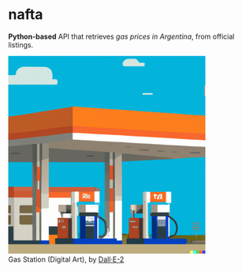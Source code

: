 # nafta

**Python-based** API that retrieves *gas prices in Argentina*, from official listings.

<p align="left">
  <img src="./GasStation-Dall-e-2.png" width="400" title="Gas Station, Digital Art, by Dall·E-2">
  <br/>
  <span>Gas Station (Digital Art), by </span><a href="https://openai.com/product/dall-e-2">Dall·E-2</a>
</p>
